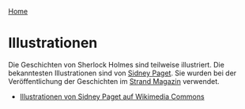 [Home](/)
# Illustrationen

Die Geschichten von Sherlock Holmes sind teilweise illustriert. Die bekanntesten
Illustrationen sind von [Sidney Paget](https://de.wikipedia.org/wiki/Sidney_Paget).
Sie wurden bei der Veröffentlichung der Geschichten im [Strand Magazin](https://de.wikipedia.org/wiki/The_Strand_Magazine)
verwendet.

- [Illustrationen von Sidney Paget auf Wikimedia Commons](https://commons.wikimedia.org/w/index.php?search=Sidney+Paget&title=Special:MediaSearch&go=Go&type=image)